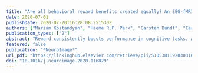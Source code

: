 ```yaml
---
title: "Are all behavioral reward benefits created equally? An EEG-fMRI study"
date: 2020-07-01
publishDate: 2020-07-20T16:28:08.251530Z
authors: ["Mariam Kostandyan", "Haeme R.P. Park", "Carsten Bundt", "Carlos González-García", "David Wisniewski", "Ruth M. Krebs", "C. Nico Boehler"]
publication_types: ["2"]
abstract: "Reward consistently boosts performance in cognitive tasks. Although many different reward manipulations exist, systematic comparisons are lacking. Reward effects on cognitive control are usually studied using monetary incentive delay (MID; cue-related reward information) or stimulus-reward association (SRA; target-related reward information) tasks. While for MID tasks, evidence clearly implicates reward-triggered global increases in proactive control, it is unclear how reward effects arise in SRA tasks, and in how far such mechanisms overlap during task preparation and target processing. Here, we address these questions with simultaneous EEG-fMRI using a Stroop task with four different block types. In addition to MID and SRA blocks, we used an SRA-task modiﬁcation with reward-irrelevant cues (C-SRA) and regular reward-neutral Stroop-task blocks. Behaviorally, we observed superior performance for all reward conditions compared to Neutral, and more pronounced reward effects in the SRA and C-SRA blocks, compared to MID blocks. The fMRI data showed similar reward effects in value-related areas for events that signaled reward availability (MID cues and (C-)SRA targets), and comparable reward modulations in cognitive-control regions for all targets regardless of block type. This result pattern was echoed by the EEG data, showing clear markers of valuation and cognitive control, which only differed during task preparation, whereas reward-related modulations during target processing were again comparable across block types. Yet, considering only cue-related fMRI data, C-SRA cues triggered preparatory control processes beyond rewardunrelated MID cues, without simultaneous modulations in typical reward areas, implicating enhanced task preparation that is not directly driven by a concurrent neural reward-anticipation response."
featured: false
publication: "*NeuroImage*"
url_pdf: "https://linkinghub.elsevier.com/retrieve/pii/S1053811920303165"
doi: "10.1016/j.neuroimage.2020.116829"
---
```



